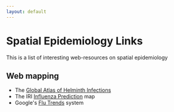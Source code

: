 ```yaml
---
layout: default
---
```


Spatial Epidemiology Links
==========================

This is a list of interesting web-resources on spatial epidemiology

Web mapping
-----------


* The [Global Atlas of Helminth Infections](http://www.thiswormyworld.org/)
* The IRI [Influenza Prediction](http://cpid.iri.columbia.edu/) map
* Google's [Flu Trends](http://www.google.org/flutrends/) system




